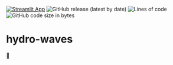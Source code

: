 [![Streamlit App](https://static.streamlit.io/badges/streamlit_badge_black_white.svg)](https://share.streamlit.io/p-acDev/hydro-waves/main/main.py)
![GitHub release (latest by date)](https://img.shields.io/github/v/release/p-acDev/hydro-waves?display_name=tag&style=plastic)
![Lines of code](https://img.shields.io/tokei/lines/github/p-acDev/hydro-waves?style=plastic)
![GitHub code size in bytes](https://img.shields.io/github/languages/code-size/p-acDev/hydro-waves?style=plastic)

# hydro-waves

:ocean:
